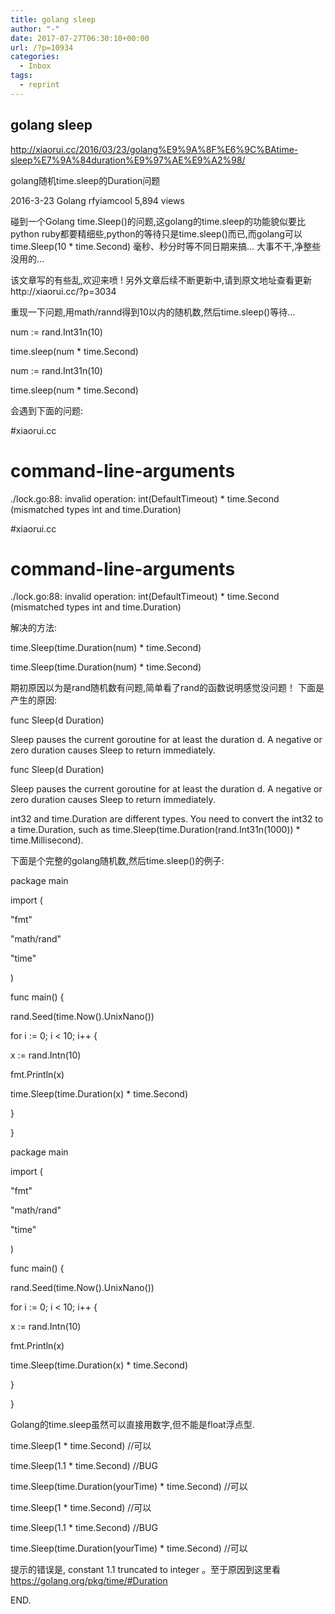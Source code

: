 ```yaml
---
title: golang sleep
author: "-"
date: 2017-07-27T06:30:10+00:00
url: /?p=10934
categories:
  - Inbox
tags:
  - reprint
---
```

## golang sleep
http://xiaorui.cc/2016/03/23/golang%E9%9A%8F%E6%9C%BAtime-sleep%E7%9A%84duration%E9%97%AE%E9%A2%98/

golang随机time.sleep的Duration问题
   
2016-3-23 Golang rfyiamcool 5,894 views
  
碰到一个Golang time.Sleep()的问题,这golang的time.sleep的功能貌似要比python ruby都要精细些,python的等待只是time.sleep()而已,而golang可以time.Sleep(10 * time.Second) 毫秒、秒分时等不同日期来搞… 大事不干,净整些没用的…

该文章写的有些乱,欢迎来喷 ! 另外文章后续不断更新中,请到原文地址查看更新http://xiaorui.cc/?p=3034

重现一下问题,用math/rannd得到10以内的随机数,然后time.sleep()等待…

num := rand.Int31n(10)
  
time.sleep(num * time.Second)
  
num := rand.Int31n(10)
  
time.sleep(num * time.Second)
  
会遇到下面的问题:

#xiaorui.cc

# command-line-arguments

./lock.go:88: invalid operation: int(DefaultTimeout) * time.Second (mismatched types int and time.Duration)
  
#xiaorui.cc

# command-line-arguments

./lock.go:88: invalid operation: int(DefaultTimeout) * time.Second (mismatched types int and time.Duration)

解决的方法:

time.Sleep(time.Duration(num) * time.Second)
  
time.Sleep(time.Duration(num) * time.Second)
  
期初原因以为是rand随机数有问题,简单看了rand的函数说明感觉没问题！ 下面是产生的原因:

func Sleep(d Duration)
      
Sleep pauses the current goroutine for at least the duration d. A negative or zero duration causes Sleep to return immediately.
  
func Sleep(d Duration)
      
Sleep pauses the current goroutine for at least the duration d. A negative or zero duration causes Sleep to return immediately.
  
int32 and time.Duration are different types. You need to convert the int32 to a time.Duration, such as time.Sleep(time.Duration(rand.Int31n(1000)) * time.Millisecond).

下面是个完整的golang随机数,然后time.sleep()的例子:

package main

import (
      
"fmt"
      
"math/rand"
      
"time"
  
)

func main() {
      
rand.Seed(time.Now().UnixNano())
      
for i := 0; i < 10; i++ {
          
x := rand.Intn(10)
          
fmt.Println(x)
          
time.Sleep(time.Duration(x) * time.Second)
      
}
  
}
  
package main

import (
      
"fmt"
      
"math/rand"
      
"time"
  
)

func main() {
      
rand.Seed(time.Now().UnixNano())
      
for i := 0; i < 10; i++ {
          
x := rand.Intn(10)
          
fmt.Println(x)
          
time.Sleep(time.Duration(x) * time.Second)
      
}
  
}
  
Golang的time.sleep虽然可以直接用数字,但不能是float浮点型.

time.Sleep(1 * time.Second) //可以
  
time.Sleep(1.1 * time.Second) //BUG
  
time.Sleep(time.Duration(yourTime) * time.Second) //可以
  
time.Sleep(1 * time.Second) //可以
  
time.Sleep(1.1 * time.Second) //BUG
  
time.Sleep(time.Duration(yourTime) * time.Second) //可以
  
提示的错误是, constant 1.1 truncated to integer 。至于原因到这里看 https://golang.org/pkg/time/#Duration

END.
